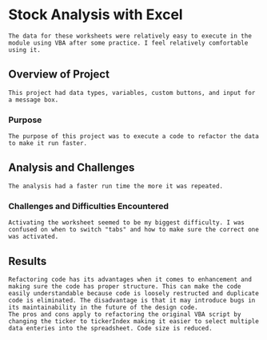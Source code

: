 # Stock Analysis with Excel
	The data for these worksheets were relatively easy to execute in the module using VBA after some practice. I feel relatively comfortable using it.
## Overview of Project
	This project had data types, variables, custom buttons, and input for a message box. 
### Purpose
	The purpose of this project was to execute a code to refactor the data to make it run faster.
## Analysis and Challenges
	The analysis had a faster run time the more it was repeated. 
### Challenges and Difficulties Encountered
	Activating the worksheet seemed to be my biggest difficulty. I was confused on when to switch "tabs" and how to make sure the correct one was activated.
## Results

	Refactoring code has its advantages when it comes to enhancement and making sure the code has proper structure. This can make the code easily understandable because code is loosely restructed and duplicate code is eliminated. The disadvantage is that it may introduce bugs in its maintainability in the future of the design code.
	The pros and cons apply to refactoring the original VBA script by changing the ticker to tickerIndex making it easier to select multiple data enteries into the spreadsheet. Code size is reduced. 
